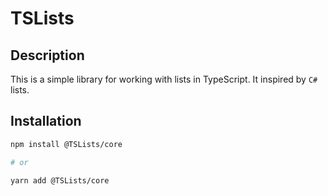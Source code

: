 # TSLists

## Description

This is a simple library for working with lists in TypeScript. It inspired by `C#` lists.

## Installation

```bash
npm install @TSLists/core

# or

yarn add @TSLists/core
```
